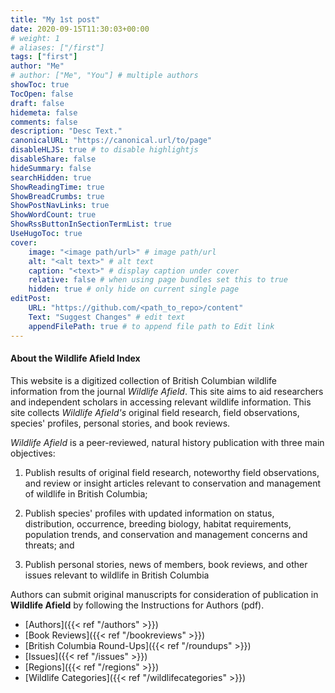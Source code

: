 ```yaml
---
title: "My 1st post"
date: 2020-09-15T11:30:03+00:00
# weight: 1
# aliases: ["/first"]
tags: ["first"]
author: "Me"
# author: ["Me", "You"] # multiple authors
showToc: true
TocOpen: false
draft: false
hidemeta: false
comments: false
description: "Desc Text."
canonicalURL: "https://canonical.url/to/page"
disableHLJS: true # to disable highlightjs
disableShare: false
hideSummary: false
searchHidden: true
ShowReadingTime: true
ShowBreadCrumbs: true
ShowPostNavLinks: true
ShowWordCount: true
ShowRssButtonInSectionTermList: true
UseHugoToc: true
cover:
    image: "<image path/url>" # image path/url
    alt: "<alt text>" # alt text
    caption: "<text>" # display caption under cover
    relative: false # when using page bundles set this to true
    hidden: true # only hide on current single page
editPost:
    URL: "https://github.com/<path_to_repo>/content"
    Text: "Suggest Changes" # edit text
    appendFilePath: true # to append file path to Edit link
---
```


#### About the Wildlife Afield Index
This website is a digitized collection of British Columbian wildlife information from the journal *Wildlife Afield*. This site aims to aid researchers and independent scholars in accessing relevant wildlife information. This site collects *Wildlife Afield's* original field research, field observations, species' profiles, personal stories, and book reviews.

*Wildlife Afield* is a peer-reviewed, natural history publication with three main objectives:

1. Publish results of original field research, noteworthy field observations, and review or insight articles relevant to conservation and management of wildlife in British Columbia;

2. Publish species' profiles with updated information on status, distribution, occurrence, breeding biology, habitat requirements, population trends, and conservation and management concerns and threats; and

3. Publish personal stories, news of members, book reviews, and other issues relevant to wildlife in British Columbia

Authors can submit original manuscripts for consideration of publication in **Wildlife Afield** by following the Instructions for Authors (pdf).

* [Authors]({{< ref "/authors" >}})
* [Book Reviews]({{< ref "/bookreviews" >}})
* [British Columbia Round-Ups]({{< ref "/roundups" >}})
* [Issues]({{< ref "/issues" >}})
* [Regions]({{< ref "/regions" >}})
* [Wildlife Categories]({{< ref "/wildlifecategories" >}})








